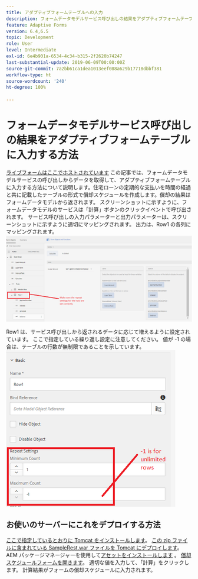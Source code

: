 ```yaml
---
title: アダプティブフォームテーブルへの入力
description: フォームデータモデルサービス呼び出しの結果をアダプティブフォームテーブルに入力する方法
feature: Adaptive Forms
version: 6.4,6.5
topic: Development
role: User
level: Intermediate
exl-id: 6e4b901a-6534-4c34-b315-2f2620b74247
last-substantial-update: 2019-06-09T00:00:00Z
source-git-commit: 7a2bb61ca1dea1013eef088a629b17718dbbf381
workflow-type: ht
source-wordcount: '240'
ht-degree: 100%

---
```


# フォームデータモデルサービス呼び出しの結果をアダプティブフォームテーブルに入力する方法

[ライブフォームはここでホストされています](https://forms.enablementadobe.com/content/dam/formsanddocuments/amortization/jcr:content?wcmmode=disabled)
この記事では、フォームデータモデルサービスの呼び出しからデータを取得して、アダプティブフォームテーブルに入力する方法について説明します。住宅ローンの定期的な支払いを時間の経過と共に記載したテーブルの形式で償却スケジュールを作成します。償却の結果はフォームデータモデルから返されます。 スクリーンショットに示すように、フォームデータモデルのサービスは「計算」ボタンのクリックイベントで呼び出されます。 サービス呼び出しの入力パラメーターと出力パラメーターは、スクリーンショットに示すように適切にマッピングされます。 出力は、Row1 の各列にマッピングされます。
![クリックイベント](assets/amortization.PNG)

Row1 は、サービス呼び出しから返されるデータに応じて増えるように設定されています。 ここで指定している繰り返し設定に注意してください。 値が -1 の場合は、テーブルの行数が無制限であることを示しています。
![Row1](assets/rowconfiguration.PNG)

## お使いのサーバーにこれをデプロイする方法

[ここで指定しているとおりに Tomcat をインストールします](/help/forms/ic-print-channel-tutorial/set-up-tomcat.md)。
[この zip ファイルに含まれている SampleRest.war ファイルを Tomcat にデプロイします](assets/sample-rest.zip)。
AEM パッケージマネージャーを使用して[アセットをインストールします](assets/amortizationschedule.zip) 。
[償却スケジュールフォームを開きます](http://localhost:4502/content/dam/formsanddocuments/amortization/jcr:content?wcmmode=disabled)。
適切な値を入力して、「計算」をクリックします。
計算結果がフォームの償却スケジュールに入力されます。
